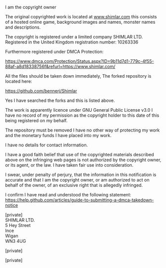 I am the copyright owner  

The original copyrighted work is located at www.shimlar.com this consists of a hosted online game, background images and names, monster names and descriptions.  

The copyright is registered under a limited company SHIMLAR LTD. Registered in the United Kingdom registration number: 10263336  

Furthermore registered under DMCA Protection:  

https://www.dmca.com/Protection/Status.aspx?ID=9b11d7d1-779c-4f55-88af-a8d18338756f&refurl=https://www.shimlar.com/  

All the files should be taken down immediately, The forked repository is located here:  

https://github.com/bennerj/Shimlar  

Yes I have searched the forks and this is listed above.  

The work is apparently licence under GNU General Public License v3.0 I have no record of my permission as the copyright holder to this date of this being registered on my behalf.  

The repository must be removed I have no other way of protecting my work and the monetary funds I have placed into my work.  

I have no details for contact information.  

I have a good faith belief that use of the copyrighted materials described above on the infringing web pages is not authorized by the copyright owner, or its agent, or the law. I have taken fair use into consideration.  

I swear, under penalty of perjury, that the information in this notification is accurate and that I am the copyright owner, or am authorized to act on behalf of the owner, of an exclusive right that is allegedly infringed.  

I confirm I have read and understood the following statement: https://help.github.com/articles/guide-to-submitting-a-dmca-takedown-notice

[private]  
SHIMLAR LTD.   
5 Hey Street     
Ince   
Wigan   
WN3 4UG  

[private]  

[private]
